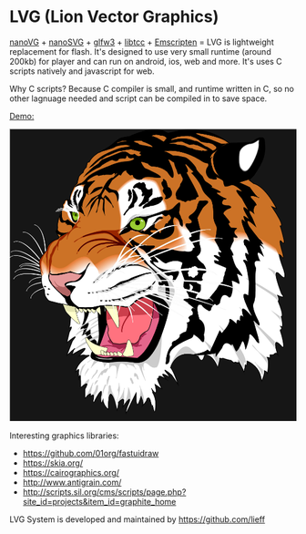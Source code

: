 LVG (Lion Vector Graphics)
==========

[nanoVG](https://github.com/memononen/nanovg) + [nanoSVG](https://github.com/memononen/nanosvg) + [glfw3](http://www.glfw.org/) + [libtcc](http://repo.or.cz/tinycc.git) + [Emscripten](https://github.com/kripken/emscripten) =
LVG is lightweight replacement for flash.
It's designed to use very small runtime (around 200kb) for player and can run on android, ios, web and more.
It's uses C scripts natively and javascript for web.

Why C scripts? Because C compiler is small, and runtime written in C, so no other lagnuage needed and script can be compiled in to save space.

[Demo:](https://lieff.github.io/lvg_player.html?file=test.lvg)

![Screenshot](svg_tiger.png?raw=true "demo")

Interesting graphics libraries:

 * https://github.com/01org/fastuidraw
 * https://skia.org/
 * https://cairographics.org/
 * http://www.antigrain.com/
 * http://scripts.sil.org/cms/scripts/page.php?site_id=projects&item_id=graphite_home

LVG System is developed and maintained by https://github.com/lieff
